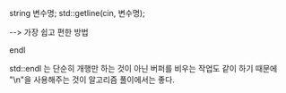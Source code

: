 string 변수명;
std::getline(cin, 변수명);

--> 가장 쉽고 편한 방법


endl

std::endl 는 단순히 개행만 하는 것이 아닌 버퍼를 비우는 작업도 같이 하기 때문에 "\n"을 사용해주는 것이 알고리즘 풀이에서는 좋다.